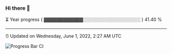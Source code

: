 ### Hi there 👋

⏳ Year progress { ▓▓▓▓▓▓▓▓▓▓▓▓░░░░░░░░░░░░░░░░░░ } 41.40 %

---

⏰ Updated on Wednesday, June 1, 2022, 2:27 AM UTC

![Progress Bar CI](https://github.com/arthurbuhl/arthurbuhl/workflows/Progress%20Bar%20CI/badge.svg)
